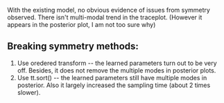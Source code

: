 With the existing model, no obvious evidence of issues from symmetry observed. There isn't multi-modal trend in the traceplot. 
(However it appears in the posterior plot, I am not too sure why)


## Breaking symmetry methods:

1. Use oredered transform -- the learned parameters turn out to be very off. Besides, it does not remove the multiple modes in posterior plots.
2. Use tt.sort() -- the learned parameters still have multiple modes in posterior. Also it largely increased the sampling time (about 2 times slower).
